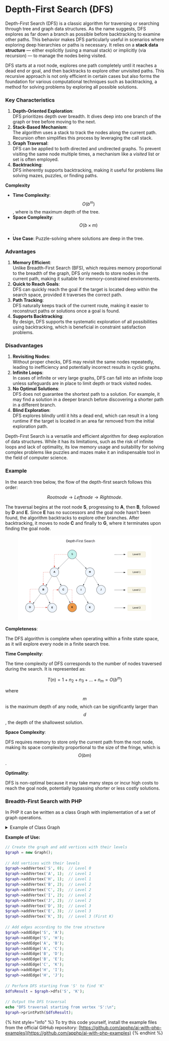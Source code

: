 # Depth-First Search (DFS)

Depth-First Search (DFS) is a classic algorithm for traversing or searching through tree and graph data structures. As the name suggests, DFS explores as far down a branch as possible before backtracking to examine other paths. This behavior makes DFS particularly useful in scenarios where exploring deep hierarchies or paths is necessary. It relies on a **stack data structure** — either explicitly (using a manual stack) or implicitly (via recursion) — to manage the nodes being visited.

DFS starts at a root node, explores one path completely until it reaches a dead end or goal, and then backtracks to explore other unvisited paths. This recursive approach is not only efficient in certain cases but also forms the foundation for various computational techniques such as backtracking, a method for solving problems by exploring all possible solutions.

### Key Characteristics

1. **Depth-Oriented Exploration**:\
   DFS prioritizes depth over breadth. It dives deep into one branch of the graph or tree before moving to the next.
2. **Stack-Based Mechanism**:\
   The algorithm uses a stack to track the nodes along the current path. Recursion often simplifies this process by leveraging the call stack.
3. **Graph Traversal**:\
   DFS can be applied to both directed and undirected graphs. To prevent visiting the same node multiple times, a mechanism like a _visited_ list or set is often employed.
4. **Backtracking**:\
   DFS inherently supports backtracking, making it useful for problems like solving mazes, puzzles, or finding paths.

**Complexity**

* **Time Complexity**: $$O(b^m)$$, where is the maximum depth of the tree.
* **Space Complexity**: $$O(b \times m)$$.
* **Use Case**: Puzzle-solving where solutions are deep in the tree.

### Advantages

1. **Memory Efficient**:\
   Unlike Breadth-First Search (BFS), which requires memory proportional to the breadth of the graph, DFS only needs to store nodes in the current path, making it suitable for memory-constrained environments.
2. **Quick to Reach Goals**:\
   DFS can quickly reach the goal if the target is located deep within the search space, provided it traverses the correct path.
3. **Path Tracking**:\
   DFS naturally keeps track of the current route, making it easier to reconstruct paths or solutions once a goal is found.
4. **Supports Backtracking**:\
   By design, DFS supports the systematic exploration of all possibilities using backtracking, which is beneficial in constraint satisfaction problems.

### Disadvantages

1. **Revisiting Nodes**:\
   Without proper checks, DFS may revisit the same nodes repeatedly, leading to inefficiency and potentially incorrect results in cyclic graphs.
2. **Infinite Loops**:\
   In cases of infinite or very large graphs, DFS can fall into an infinite loop unless safeguards are in place to limit depth or track visited nodes.
3. **No Optimal Solutions**:\
   DFS does not guarantee the shortest path to a solution. For example, it may find a solution in a deeper branch before discovering a shorter path in a different branch.
4. **Blind Exploration**:\
   DFS explores blindly until it hits a dead end, which can result in a long runtime if the target is located in an area far removed from the initial exploration path.

Depth-First Search is a versatile and efficient algorithm for deep exploration of data structures. While it has its limitations, such as the risk of infinite loops and lack of optimality, its low memory usage and suitability for solving complex problems like puzzles and mazes make it an indispensable tool in the field of computer science.

### Example

In the search tree below, the flow of the depth-first search follows this order:&#x20;

$$Root node → Left node → Right node.$$

The traversal begins at the root node **S**, progressing to **A**, then **B**, followed by **D** and **E**. Since **E** has no successors and the goal node hasn’t been found, the algorithm backtracks to explore other branches. After backtracking, it moves to node **C** and finally to **G**, where it terminates upon finding the goal node.

<div align="left"><figure><img src="../../../../.gitbook/assets/image (145).png" alt="" width="563"><figcaption></figcaption></figure></div>

**Completeness**:&#x20;

The DFS algorithm is complete when operating within a finite state space, as it will explore every node in a finite search tree.

**Time Complexity**:&#x20;

The time complexity of DFS corresponds to the number of nodes traversed during the search. It is represented as:

$$T(n) = 1 + n_2 + n_3 + \dots + n_m = O(b^m)$$

where $$m$$ is the maximum depth of any node, which can be significantly larger than $$d$$, the depth of the shallowest solution.

**Space Complexity**:&#x20;

DFS requires memory to store only the current path from the root node, making its space complexity proportional to the size of the fringe, which is $$O(bm)$$.

**Optimality**:&#x20;

DFS is non-optimal because it may take many steps or incur high costs to reach the goal node, potentially bypassing shorter or less costly solutions.

### Breadth-First Search with PHP

In PHP  it can be written as a class Graph with implementation of a set of graph operations.

<details>

<summary>Example of Class Graph</summary>

```php
declare(strict_types=1);

class Graph {
    private array $adjacencyList;
    private array $levels;

    public function __construct() {
        $this->adjacencyList = [];
        $this->levels = [];
    }

    public function addVertex(string $vertex, int $level = -1): void {
        if (!isset($this->adjacencyList[$vertex])) {
            $this->adjacencyList[$vertex] = [];
            $this->levels[$vertex] = $level;
        }
    }

    public function addEdge(string $vertex1, string $vertex2): void {
        if (!isset($this->adjacencyList[$vertex1]) || !isset($this->adjacencyList[$vertex2])) {
            throw new InvalidArgumentException("Both vertices must exist in the graph");
        }

        $this->adjacencyList[$vertex1][] = $vertex2;
        $this->adjacencyList[$vertex2][] = $vertex1; // For undirected graph
    }

    public function bfs(string $startVertex): array {
        if (!isset($this->adjacencyList[$startVertex])) {
            throw new InvalidArgumentException("Start vertex does not exist in the graph");
        }

        $visited = [];
        $queue = new SplQueue();
        $path = [];

        // Mark the starting vertex as visited and enqueue it
        $visited[$startVertex] = true;
        $queue->enqueue($startVertex);

        while (!$queue->isEmpty()) {
            $currentVertex = $queue->dequeue();

            // Add vertex to path
            $path[] = [
                'vertex' => $currentVertex,
                'level' => $this->levels[$currentVertex]
            ];

            // Get all adjacent vertices of the dequeued vertex
            foreach ($this->adjacencyList[$currentVertex] as $neighbor) {
                if (!isset($visited[$neighbor])) {
                    $visited[$neighbor] = true;
                    $queue->enqueue($neighbor);
                }
            }
        }

        return $path;
    }

    public function dfs(string $startVertex, string $target = null): array {
        if (!isset($this->adjacencyList[$startVertex])) {
            throw new InvalidArgumentException("Start vertex does not exist in the graph");
        }

        $visited = [];
        $path = [];

        // Helper function for recursive DFS
        $dfsRecursive = function(string $vertex) use (&$dfsRecursive, &$visited, &$path, $target): bool {
            // Mark current vertex as visited
            $visited[$vertex] = true;

            // Add vertex to path
            $path[] = [
                'vertex' => $vertex,
                'level' => $this->levels[$vertex]
            ];

            // If we found the target, stop the search
            if ($vertex === $target) {
                return true; // Target found
            }

            // Visit all adjacent vertices
            foreach ($this->adjacencyList[$vertex] as $neighbor) {
                if (!isset($visited[$neighbor])) {
                    if ($dfsRecursive($neighbor)) {
                        return true; // Target found in this path
                    }
                }
            }

            return false; // Target not found in this path
        };

        // Start DFS from the given vertex
        $dfsRecursive($startVertex);
        return $path;
    }

    public function getAdjacencyList(): array {
        return $this->adjacencyList;
    }

    public function printPath(array $path): void {
        foreach ($path as $node) {
            echo sprintf("Node: %s (Level %d)\n", $node['vertex'], $node['level']);
        }
    }

    // Helper method to print the adjacency list (for debugging)
    public function printGraph(): void {
        foreach ($this->adjacencyList as $vertex => $neighbors) {
            echo sprintf("%s (Level %d) -> %s\n",
                $vertex,
                $this->levels[$vertex],
                implode(', ', $neighbors)
            );
        }
    }
}

```

</details>

**Example of Use:**

```php
// Create the graph and add vertices with their levels
$graph = new Graph();

// Add vertices with their levels
$graph->addVertex('S', 0);  // Level 0
$graph->addVertex('A', 1);  // Level 1
$graph->addVertex('H', 1);  // Level 1
$graph->addVertex('B', 2);  // Level 2
$graph->addVertex('C', 2);  // Level 2
$graph->addVertex('I', 2);  // Level 2
$graph->addVertex('J', 2);  // Level 2
$graph->addVertex('D', 3);  // Level 3
$graph->addVertex('E', 3);  // Level 3
$graph->addVertex('K', 3);  // Level 3 (First K)

// Add edges according to the tree structure
$graph->addEdge('S', 'A');
$graph->addEdge('S', 'H');
$graph->addEdge('A', 'B');
$graph->addEdge('A', 'C');
$graph->addEdge('B', 'D');
$graph->addEdge('B', 'E');
$graph->addEdge('C', 'K');
$graph->addEdge('H', 'I');
$graph->addEdge('H', 'J');

// Perform DFS starting from 'S' to find 'K'
$dfsResult = $graph->dfs('S', 'K');

// Output the DFS traversal
echo "DFS traversal starting from vertex 'S':\n";
$graph->printPath($dfsResult);
```

{% hint style="info" %}
To try this code yourself, install the example files from the official GitHub repository: [https://github.com/apphp/ai-with-php-examples](https://github.com/apphp/ai-with-php-examples)
{% endhint %}
